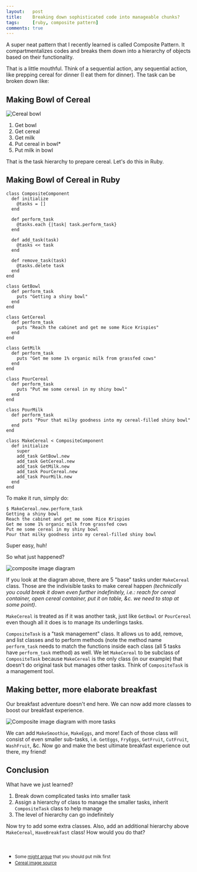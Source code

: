 ```yaml
---
layout:   post
title:    Breaking down sophisticated code into manageable chunks?
tags:     [ruby, composite pattern]
comments: true
---
```


A super neat pattern that I recently learned is called Composite Pattern. It compartmentalizes codes and breaks them down into a hierarchy of objects based on their functionality.

That is a little mouthful. Think of a sequential action, any sequential action, like prepping cereal for dinner (I eat them for dinner). The task can be broken down like:

## Making Bowl of Cereal

![Cereal bowl](http://i.imgur.com/zOni4Z8.jpg)

1. Get bowl
2. Get cereal
3. Get milk
4. Put cereal in bowl*
5. Put milk in bowl

That is the task hierarchy to prepare cereal. Let's do this in Ruby.

## Making Bowl of Cereal in Ruby

```
class CompositeComponent
  def initialize
    @tasks = []
  end

  def perform_task
    @tasks.each {|task| task.perform_task}
  end

  def add_task(task)
    @tasks << task
  end

  def remove_task(task)
    @tasks.delete task
  end
end

class GetBowl
  def perform_task
    puts "Getting a shiny bowl"
  end
end

class GetCereal
  def perform_task
    puts "Reach the cabinet and get me some Rice Krispies"
  end
end

class GetMilk
  def perform_task
    puts "Get me some 1% organic milk from grassfed cows"
  end
end

class PourCereal
  def perform_task
    puts "Put me some cereal in my shiny bowl"
  end
end

class PourMilk
  def perform_task
      puts "Pour that milky goodness into my cereal-filled shiny bowl"
  end
end

class MakeCereal < CompositeComponent
  def initialize
    super
    add_task GetBowl.new
    add_task GetCereal.new
    add_task GetMilk.new
    add_task PourCereal.new
    add_task PourMilk.new
  end
end
```

To make it run, simply do:

```
$ MakeCereal.new.perform_task
Getting a shiny bowl
Reach the cabinet and get me some Rice Krispies
Get me some 1% organic milk from grassfed cows
Put me some cereal in my shiny bowl
Pour that milky goodness into my cereal-filled shiny bowl
```

Super easy, huh!

So what just happened?

![composite image diagram](http://i.imgur.com/peuaiYZ.jpg)

If you look at the diagram above, there are 5 "base" tasks under `MakeCereal` class. Those are the indivisible tasks to make cereal happen *(technically you could break it down even further indefinitely, i.e.: reach for cereal container, open cereal container, put it on table, &c. we need to stop at some point)*.

`MakeCereal` is treated as if it was another task, just like `GetBowl` or `PourCereal` even though all it does is to manage its underlings tasks.

`CompositeTask` is a "task management" class. It allows us to add, remove, and list classes and to perform methods (note the method name `perform_task` needs to match the functions inside each class (all 5 tasks have `perform_task` method) as well. We let `MakeCereal` to be subclass of `CompositeTask` because `MakeCereal` is the only class (in our example) that doesn't do original task but manages other tasks. Think of `CompositeTask` is a management tool.

## Making better, more elaborate breakfast

Our breakfast adventure doesn't end here. We can now add more classes to boost our breakfast experience.

![Composite image diagram with more tasks](http://i.imgur.com/9dLpQ38.jpg)

We can add `MakeSmoothie`, `MakeEggs`, and more! Each of those class will consist of even smaller sub-tasks, i.e. `GetEggs`, `FryEggs`, `GetFruit`, `CutFruit`, `WashFruit`, &c. Now go and make the best ultimate breakfast experience out there, my friend!

## Conclusion
What have we just learned?

1. Break down complicated tasks into smaller task
2. Assign a hierarchy of class to manage the smaller tasks, inherit `CompositeTask` class to help manage
3. The level of hierarchy can go indefinitely

Now try to add some extra classes. Also, add an additional hierarchy above `MakeCereal`, `HaveBreakfast` class! How would you do that?
<br />
<br />
<br />

- <small>Some [might argue](http://www.debate.org/debates/What-goes-first-The-Milk-or-the-Cereal/1/) that you should put milk first</small>
- <small>[Cereal image source](http://www.peachpit.com/articles/article.aspx?p=1964563&seqNum=2)</small>
